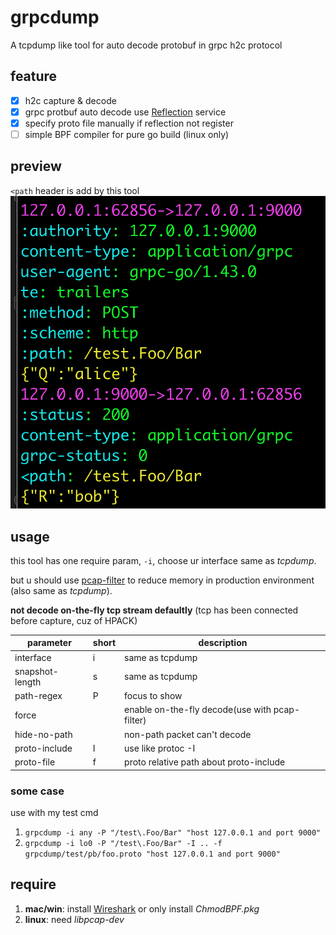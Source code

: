 # grpcdump
A tcpdump like tool for auto decode protobuf in grpc h2c protocol

## feature
- [x] h2c capture & decode
- [x] grpc protbuf auto decode use [Reflection](https://github.com/grpc/grpc/blob/master/doc/server-reflection.md) service
- [x] specify proto file manually if reflection not register
- [ ] simple BPF compiler for pure go build (linux only)

## preview
`<path` header is add by this tool
![show](capture.png)

## usage
this tool has one require param, `-i`, choose ur interface same as *tcpdump*.

but u should use [pcap-filter](https://www.tcpdump.org/manpages/pcap-filter.7.html) to reduce memory in production environment (also same as *tcpdump*).

**not decode on-the-fly tcp stream defaultly** (tcp has been connected before capture, cuz of HPACK)

| parameter | short | description |
|-|-|-|
|interface|i|same as tcpdump
|snapshot-length|s|same as tcpdump
|path-regex|P|focus to show
|force||enable on-the-fly decode(use with pcap-filter)
|hide-no-path||non-path packet can't decode
|proto-include|I|use like protoc -I
|proto-file|f|proto relative path about proto-include

### some case
use with my test cmd

1. `grpcdump -i any -P "/test\.Foo/Bar" "host 127.0.0.1 and port 9000"`
2. `grpcdump -i lo0 -P "/test\.Foo/Bar" -I .. -f grpcdump/test/pb/foo.proto "host 127.0.0.1 and port 9000"`

## require
1. **mac/win**: install [Wireshark](https://www.wireshark.org/download.html)
    or only install *ChmodBPF.pkg*
2. **linux**: need *libpcap-dev*
